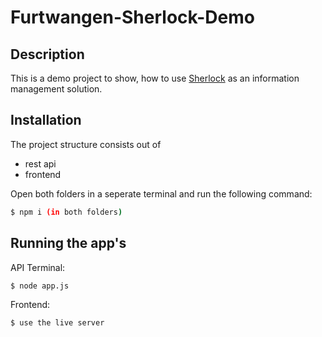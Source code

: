 # Furtwangen-Sherlock-Demo

## Description
This is a demo project to show, how to use [Sherlock](https://www.fischer-information.com/produkte-und-leistungen/sherlock.html)
as an information management solution.


## Installation

The project structure consists out of 
- rest api
- frontend

Open both folders in a seperate terminal and run the following command:
```bash
$ npm i (in both folders)
``` 


## Running the app's

API Terminal:
```bash
$ node app.js
``` 
Frontend:
```bash
$ use the live server
``` 
